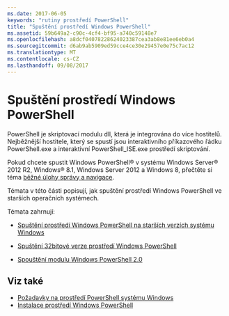 ```yaml
---
ms.date: 2017-06-05
keywords: "rutiny prostředí PowerShell"
title: "Spuštění prostředí Windows PowerShell"
ms.assetid: 59b649a2-c90c-4cf4-bf95-a740c59148e7
ms.openlocfilehash: a8dcf04078228624023387cea3ab8e81ee6eb0a4
ms.sourcegitcommit: d6ab9ab5909ed59cce4ce30e29457e0e75c7ac12
ms.translationtype: MT
ms.contentlocale: cs-CZ
ms.lasthandoff: 09/08/2017
---
```

# <a name="starting-windows-powershell"></a>Spuštění prostředí Windows PowerShell
PowerShell je skriptovací modulu dll, která je integrována do více hostitelů.  Nejběžnější hostitele, který se spustí jsou interaktivního příkazového řádku PowerShell.exe a interaktivní PowerShell_ISE.exe prostředí skriptování.  

Pokud chcete spustit Windows PowerShell® v systému Windows Server® 2012 R2, Windows® 8.1, Windows Server 2012 a Windows 8, přečtěte si téma [běžné úlohy správy a navigace](http://technet.microsoft.com/library/hh831491.aspx).

Témata v této části popisují, jak spuštění prostředí Windows PowerShell ve starších operačních systémech.

Témata zahrnují:

- [Spuštění prostředí Windows PowerShell na starších verzích systému Windows](Starting-Windows-PowerShell-on-Earlier-Versions-of-Windows.md)

- [Spuštění 32bitové verze prostředí Windows PowerShell](Starting-the-32-Bit-Version-of-Windows-PowerShell.md)

- [Spouštění modulu Windows PowerShell 2.0](Starting-the-Windows-PowerShell-2.0-Engine.md)

## <a name="see-also"></a>Viz také
- [Požadavky na prostředí PowerShell systému Windows](Windows-PowerShell-System-Requirements.md)
- [Instalace prostředí Windows PowerShell](Installing-Windows-PowerShell.md)

